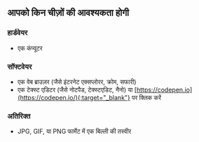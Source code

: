 ## आपको किन चीज़ों की आवश्यकता होगी

### हार्डवेयर

- एक कंप्यूटर


### सॉफ्टवेयर

- एक वेब ब्राउज़र (जैसे इंटरनेट एक्सप्लोरर, क्रोम, सफारी)
- एक टेक्स्ट एडिटर (जैसे नोटपैड, टेक्स्टएडिट, नैनो) या [https://codepen.io](https://codepen.io/){:target="_blank"} पर क्लिक करें

### अतिरिक्त

- JPG, GIF, या PNG फार्मेट में एक बिल्ली की तस्वीर
